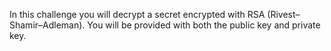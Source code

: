 In this challenge you will decrypt a secret encrypted with RSA (Rivest–Shamir–Adleman).
You will be provided with both the public key and private key.
